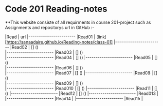 # Code 201 Reading-notes

**This website consiste of all requirments in course 201-project such as Assignments and repositorys url in GitHub :-


|Read      |    url
|------------------------
|Read01    |   (link) [https://sanaadaire.github.io/Reading-notes/class-01]
|------------------------
|Read02    |    [] ()        
|------------------------
|Read03    |    [] ()          
|------------------------
|Read04    |    [] ()
|------------------------
|Read05    |    [] ()         
|------------------------
|Read06    |     [] ()         
|------------------------
|Read07    |    [] ()
|------------------------
|Read08    |     [] ()         
|------------------------
|Read09    |     [] ()         
|------------------------
|Read010   |    [] ()
|------------------------
|Read11    |      [] ()
|------------------------
|Read12    |      [] ()
|------------------------
|Read013   |    []()
|------------------------
|Read14    |[]()
|------------------------
|Read15    | []()

